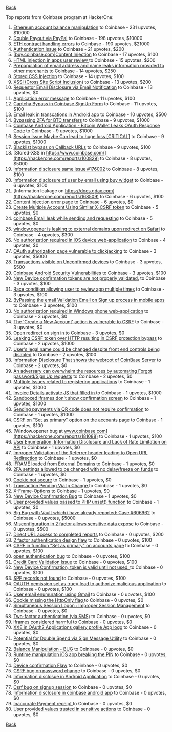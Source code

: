 [Back](../README.md)

Top reports from Coinbase program at HackerOne:

1. [Ethereum account balance manipulation](https://hackerone.com/reports/300748) to Coinbase - 231 upvotes, $10000
2. [Double Payout via PayPal](https://hackerone.com/reports/307239) to Coinbase - 198 upvotes, $10000
3. [ETH contract handling errors](https://hackerone.com/reports/328526) to Coinbase - 190 upvotes, $21000
4. [Authentication Issue](https://hackerone.com/reports/176979) to Coinbase - 21 upvotes, $200
5. [[buy.coinbase.com]Content Injection](https://hackerone.com/reports/218680) to Coinbase - 17 upvotes, $100
6. [HTML injection in apps user review ](https://hackerone.com/reports/104543) to Coinbase - 15 upvotes, $200
7. [Prepopulation of email address and name leaks information provided to other merchants](https://hackerone.com/reports/316290) to Coinbase - 14 upvotes, $250
8. [Stored CSS Injection](https://hackerone.com/reports/315865) to Coinbase - 14 upvotes, $100
9. [XSSI (Cross Site Script Inclusion)](https://hackerone.com/reports/118631) to Coinbase - 13 upvotes, $200
10. [Requestor Email Disclosure via Email Notification](https://hackerone.com/reports/202361) to Coinbase - 13 upvotes, $0
11. [Application error message](https://hackerone.com/reports/147577) to Coinbase - 11 upvotes, $100
12. [Captcha Bypass in Coinbase SignUp Form](https://hackerone.com/reports/246801) to Coinbase - 11 upvotes, $100
13. [Email leak in transcations in Android app](https://hackerone.com/reports/126376) to Coinbase - 10 upvotes, $500
14. [Bypassing 2FA for BTC transfers](https://hackerone.com/reports/10554) to Coinbase - 9 upvotes, $1000
15. [Coinbase Android Application - Bitcoin Wallet Leaks OAuth Response Code](https://hackerone.com/reports/5314) to Coinbase - 9 upvotes, $1000
16. [Session Issue Maybe Can lead to huge loss [CRITICAL]](https://hackerone.com/reports/112496) to Coinbase - 9 upvotes, $1000
17. [Blacklist bypass on Callback URLs](https://hackerone.com/reports/53004) to Coinbase - 9 upvotes, $100
18. [Stored-XSS in https://www.coinbase.com/](https://hackerone.com/reports/100829) to Coinbase - 8 upvotes, $5000
19. [Information disclosure same issue #176002](https://hackerone.com/reports/248599) to Coinbase - 8 upvotes, $100
20. [Information disclosure of user by email using buy widget](https://hackerone.com/reports/176002) to Coinbase - 6 upvotes, $100
21. [Information leakage on https://docs.gdax.com](https://hackerone.com/reports/168509) to Coinbase - 6 upvotes, $100
22. [Content Injection error page](https://hackerone.com/reports/148952) to Coinbase - 6 upvotes, $0
23. [Create Multiple Account Using Similar X-CSRF token](https://hackerone.com/reports/155726) to Coinbase - 5 upvotes, $0
24. [coinbase Email leak while sending and requesting](https://hackerone.com/reports/168289) to Coinbase - 5 upvotes, $0
25. [window.opener is leaking to external domains upon redirect on Safari](https://hackerone.com/reports/160498) to Coinbase - 4 upvotes, $300
26. [No authorization required in iOS device web-application](https://hackerone.com/reports/148538) to Coinbase - 4 upvotes, $0
27. [OAuth authorization page vulnerable to clickjacking](https://hackerone.com/reports/65825) to Coinbase - 3 upvotes, $5000
28. [Transactions visible on Unconfirmed devices](https://hackerone.com/reports/100186) to Coinbase - 3 upvotes, $500
29. [Coinbase Android Security Vulnerabilities](https://hackerone.com/reports/5786) to Coinbase - 3 upvotes, $100
30. [New Device confirmation tokens are not properly validated.](https://hackerone.com/reports/30238) to Coinbase - 3 upvotes, $100
31. [Race condition allowing user to review app multiple times](https://hackerone.com/reports/106360) to Coinbase - 3 upvotes, $100
32. [ByPassing the email Validation Email on Sign up process in mobile apps](https://hackerone.com/reports/57764) to Coinbase - 3 upvotes, $100
33. [No authorization required in Windows phone web-application](https://hackerone.com/reports/148537) to Coinbase - 3 upvotes, $0
34. [The 'Create a New Account' action is vulnerable to CSRF](https://hackerone.com/reports/109810) to Coinbase - 3 upvotes, $0
35. [Open redirect on sign in ](https://hackerone.com/reports/231760) to Coinbase - 3 upvotes, $0
36. [Leaking CSRF token over HTTP resulting in CSRF protection bypass](https://hackerone.com/reports/15412) to Coinbase - 2 upvotes, $1000
37. [User's legal name could be changed despite front end controls being disabled](https://hackerone.com/reports/131192) to Coinbase - 2 upvotes, $100
38. [Information Disclosure That shows the webroot of CoinBase Server](https://hackerone.com/reports/5073) to Coinbase - 2 upvotes, $0
39. [An adversary can overwhelm the resources by automating Forgot password/Sign Up requests](https://hackerone.com/reports/119605) to Coinbase - 2 upvotes, $0
40. [Multiple Issues related to registering applications](https://hackerone.com/reports/5933) to Coinbase - 1 upvotes, $1000
41. [Invoice Details activate JS that filled in ](https://hackerone.com/reports/21034) to Coinbase - 1 upvotes, $1000
42. [Sandboxed iframes don't show confirmation screen](https://hackerone.com/reports/54733) to Coinbase - 1 upvotes, $1000
43. [Sending payments via QR code does not require confirmation](https://hackerone.com/reports/126784) to Coinbase - 1 upvotes, $1000
44. [CSRF on "Set as primary" option on the accounts page](https://hackerone.com/reports/10563) to Coinbase - 1 upvotes, $100
45. [Window.opener bug at www.coinbase.com](https://hackerone.com/reports/181088) to Coinbase - 1 upvotes, $100
46. [User Enumeration, Information Disclosure and Lack of Rate Limitation on API](https://hackerone.com/reports/5200) to Coinbase - 1 upvotes, $0
47. [Improper Validation of the Referrer header leading to Open URL Redirection](https://hackerone.com/reports/5199) to Coinbase - 1 upvotes, $0
48. [IFRAME loaded from External Domains  ](https://hackerone.com/reports/5205) to Coinbase - 1 upvotes, $0
49. [2FA settings allowed to be changed with no delay/freeze on funds](https://hackerone.com/reports/16696) to Coinbase - 1 upvotes, $0
50. [Cookie not secure](https://hackerone.com/reports/140742) to Coinbase - 1 upvotes, $0
51. [Transaction Pending Via  Ip Change ](https://hackerone.com/reports/143541) to Coinbase - 1 upvotes, $0
52. [X-Frame-Options](https://hackerone.com/reports/237071) to Coinbase - 1 upvotes, $0
53. [New Device Confirmation Bug](https://hackerone.com/reports/266288) to Coinbase - 1 upvotes, $0
54. [User provided values passed to PHP unset() function](https://hackerone.com/reports/292500) to Coinbase - 1 upvotes, $0
55. [Big Bug with Vault which i have already reported: Case #606962](https://hackerone.com/reports/65084) to Coinbase - 0 upvotes, $5000
56. [Misconfiguration in 2 factor allows sensitive data expose](https://hackerone.com/reports/119129) to Coinbase - 0 upvotes, $500
57. [Direct URL access to completed reports](https://hackerone.com/reports/109815) to Coinbase - 0 upvotes, $200
58. [2 factor authentication design flaw](https://hackerone.com/reports/7369) to Coinbase - 0 upvotes, $100
59. [CSRF in function "Set as primary" on  accounts page](https://hackerone.com/reports/10829) to Coinbase - 0 upvotes, $100
60. [open authentication bug](https://hackerone.com/reports/48065) to Coinbase - 0 upvotes, $100
61. [Credit Card Validation Issue](https://hackerone.com/reports/29234) to Coinbase - 0 upvotes, $100
62. [New Device Confirmation, token is valid until not used. ](https://hackerone.com/reports/36594) to Coinbase - 0 upvotes, $100
63. [SPF records not found](https://hackerone.com/reports/92740) to Coinbase - 0 upvotes, $100
64. [OAUTH pemission set as true= lead to authorize malicious application](https://hackerone.com/reports/87561) to Coinbase - 0 upvotes, $100
65. [User email enumuration using Gmail](https://hackerone.com/reports/90308) to Coinbase - 0 upvotes, $100
66. [ Cookie missing the HttpOnly flag  ](https://hackerone.com/reports/5204) to Coinbase - 0 upvotes, $0
67. [Simultaneous Session Logon : Improper Session Management](https://hackerone.com/reports/11722) to Coinbase - 0 upvotes, $0
68. [Two-factor authentication (via SMS)](https://hackerone.com/reports/66223) to Coinbase - 0 upvotes, $0
69. [iframes considered harmful](https://hackerone.com/reports/55827) to Coinbase - 0 upvotes, $0
70. [XXE in OAuth2 Applications gallery profile App logo](https://hackerone.com/reports/104620) to Coinbase - 0 upvotes, $0
71. [Potential for Double Spend via Sign Message Utility](https://hackerone.com/reports/106315) to Coinbase - 0 upvotes, $0
72. [Balance Manipulation - BUG](https://hackerone.com/reports/94925) to Coinbase - 0 upvotes, $0
73. [Runtime manipulation iOS app breaking the PIN](https://hackerone.com/reports/80512) to Coinbase - 0 upvotes, $0
74. [Device confirmation Flaw](https://hackerone.com/reports/254869) to Coinbase - 0 upvotes, $0
75. [CSRF bug on password change](https://hackerone.com/reports/230436) to Coinbase - 0 upvotes, $0
76. [Information disclosue in Android Application](https://hackerone.com/reports/201855) to Coinbase - 0 upvotes, $0
77. [Csrf bug on signup session](https://hackerone.com/reports/230428) to Coinbase - 0 upvotes, $0
78. [ Information disclosure in coinbase android app](https://hackerone.com/reports/192197) to Coinbase - 0 upvotes, $0
79. [Inaccurate Payment receipt ](https://hackerone.com/reports/121417) to Coinbase - 0 upvotes, $0
80. [User provided values trusted in sensitive actions](https://hackerone.com/reports/327867) to Coinbase - 0 upvotes, $0


[Back](../README.md)